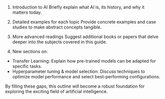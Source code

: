 1. Introduction to AI 
Briefly explain what AI is, its history, and why it matters today.

2. Detailed examples for each topic
Provide concrete examples and case studies to make abstract concepts tangible.

3. More advanced readings
Suggest additional books or papers that delve deeper into the subjects covered in this guide.

4. New sections on:
- Transfer Learning: Explain how pre-trained models can be adapted for specific tasks.
- Hyperparameter tuning & model selection: Discuss techniques to optimize model performance and select best-performing configurations.

By filling these gaps, this outline will become a robust foundation for exploring the exciting field of artificial intelligence. 
```